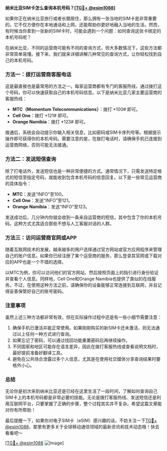 **纳米比亚SIM卡怎么查询本机号码？[[TG💪+ @esim1088](https://t.me/s/esim1088)]**

如果你正在纳米比亚旅行或者长期居住，那么拥有一张当地的SIM卡是非常重要的。它不仅方便你在本地通话和上网，还能帮助你更好地融入当地的生活。然而，有时候当你拿到一张新的SIM卡时，可能会遇到一个问题：如何查询这张卡绑定的本机号码呢？

在纳米比亚，不同的运营商可能有不同的查询方式，但大多数情况下，这些方法都非常简单易懂。接下来，我们就来详细讲解几种常见的查询方式，让你轻松找到自己的本机号码。

### 方法一：拨打运营商客服电话

这是最直接也是最常用的方法之一。每家运营商都有专门的客服热线，通过拨打这个号码，你可以快速获取自己的本机号码信息。以下是纳米比亚几家主要运营商的客服热线：

- **MTC（Momentum Telecommunications）**：拨打 *100# 即可。
- **Cell One**：拨打 *121# 即可。
- **Orange Namibia**：拨打 *123# 即可。

拨通后，系统会自动提示你输入相关信息，比如密码或SIM卡序列号等。根据提示操作即可获得你的本机号码。需要注意的是，在拨打电话时，请确保手机已连接到运营商网络，否则可能无法接通。

### 方法二：发送短信查询

除了打电话外，发送短信也是一种非常便捷的方式。通常情况下，只需发送特定格式的短信至指定号码，就能收到包含本机号码的信息回复。以下是一些常见运营商的具体指令：

- **MTC**：发送“INFO”至100。
- **Cell One**：发送“INFO”至121。
- **Orange Namibia**：发送“INFO”至123。

发送成功后，几分钟内你就会收到一条来自运营商的短信，其中包含了你的本机号码。这种方式尤其适合那些不想与人工客服对话的人群。

### 方法三：访问运营商官网或APP

随着互联网技术的发展，越来越多的用户选择通过官方网站或官方应用程序来管理自己的账户信息。如果你已经注册了某个运营商的服务，那么登录其官网或下载对应的APP也是一个不错的选择。

以MTC为例，你可以访问他们的官方网站，然后按照页面上的指引进行身份验证并查看个人信息。同样地，Cell One和Orange Namibia也提供了类似的在线服务。不过，在使用这种方法之前，请确保你的设备能够正常连接到互联网，并且记得妥善保管好自己的账号密码。

### 注意事项

虽然上述三种方法都非常有效，但在实际操作过程中还是有一些小细节需要注意：

1. 确保手机已激活并能正常使用。如果刚刚购买的新SIM卡还未激活，则无法通过以上任何一种方式进行查询。
2. 如果忘记了密码，可以通过找回功能重置密码后再继续操作。
3. 不同国家和地区可能存在语言差异，因此在拨打客服热线或查看说明文档时，最好提前准备好翻译工具。
4. 避免在公共场合泄露过多个人信息，尤其是在使用社交媒体分享查询结果时要格外小心。

### 总结

无论你是初次来到纳米比亚还是已经在这里生活了一段时间，了解如何查询自己SIM卡上的本机号码都是非常必要的技能。无论是拨打客服热线、发送短信还是利用互联网平台，只要掌握了正确的步骤，整个过程其实并不复杂。希望这篇文章能对你有所帮助！

最后提醒一下，如果你对电子SIM卡（eSIM）感兴趣的话，不妨关注一下[TG💪+ @esim1088](https://t.me/s/esim1088)，那里有更多关于全球移动通信领域的最新资讯和技术动态哦！快去看看吧～

[[TG💪+ @esim1088](https://t.me/s/esim1088) ![Image](https://i.postimg.cc/4NQfJmqS/Snipaste-2025-05-13-00-14-12.png)]